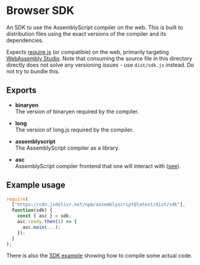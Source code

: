 # Browser SDK

An SDK to use the AssemblyScript compiler on the web. This is built to distribution files using the exact versions of the compiler and its dependencies.

Expects [require.js](https://requirejs.org) (or compatible) on the web, primarily targeting [WebAssembly Studio](https://webassembly.studio). Note that consuming the source file in this directory directly does not solve any versioning issues - use `dist/sdk.js` instead. Do not try to bundle this.

Exports
-------

* **binaryen**<br />
  The version of binaryen required by the compiler.

* **long**<br />
  The version of long.js required by the compiler.

* **assemblyscript**<br />
  The AssemblyScript compiler as a library.

* **asc**<br />
  AssemblyScript compiler frontend that one will interact with
  ([see](https://github.com/AssemblyScript/assemblyscript/tree/master/cli)).

Example usage
-------------

```js
require(
  ["https://cdn.jsdelivr.net/npm/assemblyscript@latest/dist/sdk"],
  function(sdk) {
    const { asc } = sdk;
    asc.ready.then(() => {
      asc.main(...);
    });
  }
);
```

There is also the [SDK example](https://github.com/AssemblyScript/examples/tree/master/sdk) showing how to compile some actual code.
